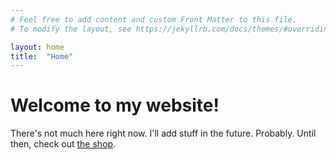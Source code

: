 ```yaml
---
# Feel free to add content and custom Front Matter to this file.
# To modify the layout, see https://jekyllrb.com/docs/themes/#overriding-theme-defaults

layout: home
title:  "Home"
---
```


# Welcome to my website!

There's not much here right now. I'll add stuff in the future. Probably. Until then, check out <a href="https://shop.dyemofo.com/">the shop</a>.